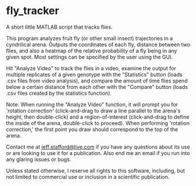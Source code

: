 fly_tracker
===========

A short little MATLAB script that tracks flies.

This program analyzes fruit fly (or other small insect) trajectories in a cyndrilical arena. Outputs the coordinates of each fly, distance between two flies, and also a heatmap of the relative probability of a fly being in any given spot. Most settings can be specified by the user using the GUI. 

Hit "Analyze Video" to track the flies in a video, examine the output for multiple replicates of a given genotype with the "Statistics" button (loads .csv files from video analysis), and compare the amount of time flies spend below a certain distance from each other with the "Compare" button (loads .csv files created by the statistics function). 

Note:
When running the "Analyze Video" function, it will prompt you for 'rotation correction' (click-and-drag to draw a line parallel to the arena's height, then double-click) and a region-of-interest (click-and-drag to define the inside of the arena, double-click to proceed). When performing 'rotation correction,' the first point you draw should correspond to the top of the arena.

Contact me at jeff.stafford@live.com if you have any questions about its use or are looking to use it for a publication. Also end me an email if you run into any glaring issues or bugs.

Unless stated otherwise, I reserve all rights to this software, including, but not limited to commercial use or inclusion in a scientific publication.
